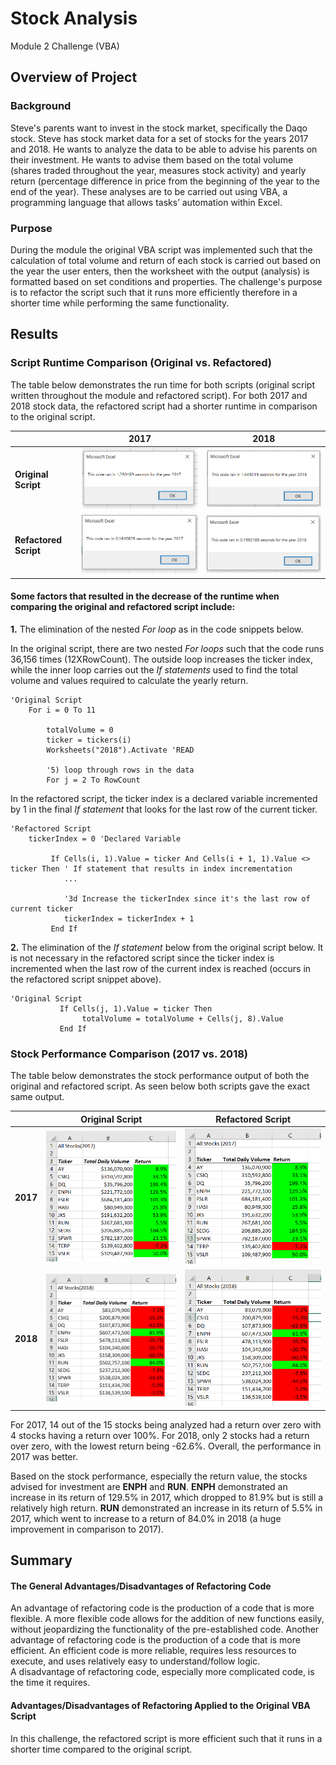 # Stock Analysis 
Module 2 Challenge  (VBA)


## Overview of Project
### Background
Steve's parents want to invest in the stock market, specifically the Daqo stock. Steve has stock market data for a set of stocks for the years 2017 and 2018. He wants to analyze the data to be able to advise his parents on their investment. He wants to advise them based on the total volume (shares traded throughout the year, measures stock activity) and yearly return (percentage difference in price from the beginning of the year to the end of the year). These analyses are to be carried out using VBA, a programming language that allows tasks’ automation within Excel. 

### Purpose
During the module the original VBA script was implemented such that the calculation of total volume and return of each stock is carried out based on the year the user enters, then the worksheet with the output (analysis) is formatted based on set conditions and properties. The challenge's purpose is to refactor the script such that it runs more efficiently therefore in a shorter time while performing the same functionality.

## Results
### Script Runtime Comparison (Original vs. Refactored)
The table below demonstrates the run time for both scripts (original script written throughout the module and refactored script). For both 2017 and 2018 stock data, the refactored script had a shorter runtime in comparison to the original script. 

|      | 2017 | 2018 |
| :--- |:----:| :---:|
| **Original Script**   | ![image1](/Resources/AllStockAnalysis_2017.png) | ![image3](/Resources/AllStockAnalysis_2018.png) |
| **Refactored Script** | ![image2](/Resources/VBA_Challenge_2017.PNG)    | ![image4](/Resources/VBA_Challenge_2018.PNG)    |

#### Some factors that resulted in the decrease of the runtime when comparing the original and refactored script include:  
**1.** The elimination of the nested *For loop* as in the code snippets below.

In the original script, there are two nested *For loops* such that the code runs 36,156 times (12XRowCount). The outside loop increases the ticker index, while the inner loop carries out the *If statements* used to find the total volume and values required to calculate the yearly return. 
```
'Original Script
    For i = 0 To 11
        
        totalVolume = 0
        ticker = tickers(i)
        Worksheets("2018").Activate 'READ
        
        '5) loop through rows in the data
        For j = 2 To RowCount
```
In the refactored script, the ticker index is a declared variable incremented by 1 in the final *If statement* that looks for the last row of the current ticker.
```
'Refactored Script
    tickerIndex = 0 'Declared Variable
    
         If Cells(i, 1).Value = ticker And Cells(i + 1, 1).Value <> ticker Then ' If statement that results in index incrementation
            ...
            
            '3d Increase the tickerIndex since it's the last row of current ticker
            tickerIndex = tickerIndex + 1
         End If

```
**2.** The elimination of the *If statement* below from the original script below. It is not necessary in the refactored script since the ticker index is incremented when the last row of the current index is reached (occurs in the refactored script snippet above).
```
'Original Script
           If Cells(j, 1).Value = ticker Then
                totalVolume = totalVolume + Cells(j, 8).Value
           End If
```
### Stock Performance Comparison (2017 vs. 2018)
The table below demonstrates the stock performance output of both the original and refactored script. As seen below both scripts gave the exact same output.

|      | Original Script | Refactored Script |
| :--- |:----:| :---:|
| **2017** | ![image5](/Resources/AllStockAnalysisResults_2017.png) | ![image6](/Resources/VBA_ChallengeResults_2017.PNG) |
| **2018** | ![image7](/Resources/AllStockAnalysisResults_2018.png) | ![image8](/Resources/VBA_ChallengeResults_2018.PNG) |  

For 2017, 14 out of the 15 stocks being analyzed had a return over zero with 4 stocks having a return over 100%. For 2018, only 2 stocks had a return over zero, with the lowest return being -62.6%. Overall, the performance in 2017 was better.  
  
Based on the stock performance, especially the return value, the stocks advised for investment are **ENPH** and **RUN**. **ENPH** demonstrated an increase in its return of 129.5% in 2017, which dropped to 81.9% but is still a relatively high return. **RUN** demonstrated an increase in its return of 5.5% in 2017, which went to increase to a return of 84.0% in 2018 (a huge improvement in comparison to 2017).

## Summary
#### The General Advantages/Disadvantages of Refactoring Code
An advantage of refactoring code is the production of a code that is more flexible. A more flexible code allows for the addition of new functions easily, without jeopardizing the functionality of the pre-established code. Another advantage of refactoring code is the production of a code that is more efficient. An efficient code is more reliable, requires less resources to execute, and uses relatively easy to understand/follow logic.  
A disadvantage of refactoring code, especially more complicated code, is the time it requires.
#### Advantages/Disadvantages of Refactoring Applied to the Original VBA Script
In this challenge, the refactored script is more efficient such that it runs in a shorter time compared to the original script. 
